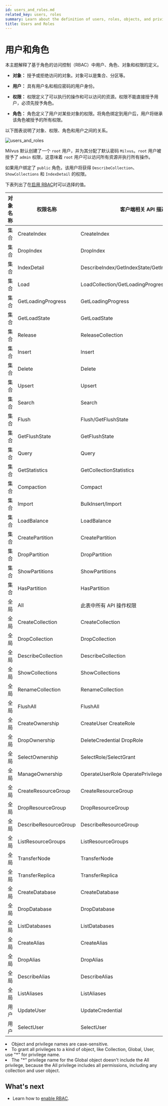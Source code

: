 ```yaml
---
id: users_and_roles.md
related_key: users, roles
summary: Learn about the definition of users, roles, objects, and privileges in role-based access control (RBAC).
title: Users and Roles
---
```


# 用户和角色

本主题解释了基于角色的访问控制（RBAC）中用户、角色、对象和权限的定义。

- **对象：** 授予或拒绝访问的对象。对象可以是集合、分区等。

- **用户：** 具有用户名和相应密码的用户身份。

- **权限：** 权限定义了可以执行的操作和可以访问的资源。权限不能直接授予用户，必须先授予角色。

- **角色：** 角色定义了用户对某些对象的权限。将角色绑定到用户后，用户将继承该角色被授予的所有权限。

以下图表说明了对象、权限、角色和用户之间的关系。

![users_and_roles](/users_and_roles.png "对象、权限、角色和用户之间的关系。")

Milvus 默认创建了一个 `root` 用户，并为其分配了默认密码 `Milvus`。`root` 用户被授予了 `admin` 权限，这意味着 `root` 用户可以访问所有资源并执行所有操作。

如果用户绑定了 `public` 角色，该用户将获得 `DescribeCollection`、`ShowCollections` 和 `IndexDetail` 的权限。

下表列出了在[启用 RBAC](rbac.md)时可以选择的值。

| 对象名称 | 权限名称              | 客户端相关 API 描述                               |
| -------- | --------------------- | ------------------------------------------------- |
| 集合     | CreateIndex           | CreateIndex                                       |
| 集合     | DropIndex             | DropIndex                                         |
| 集合     | IndexDetail           | DescribeIndex/GetIndexState/GetIndexBuildProgress |
| 集合     | Load                  | LoadCollection/GetLoadingProgress/GetLoadState    |
| 集合     | GetLoadingProgress    | GetLoadingProgress                                |
| 集合     | GetLoadState          | GetLoadState                                      |
| 集合     | Release               | ReleaseCollection                                 |
| 集合     | Insert                | Insert                                            |
| 集合     | Delete                | Delete                                            |
| 集合     | Upsert                | Upsert                                            |
| 集合     | Search                | Search                                            |
| 集合     | Flush                 | Flush/GetFlushState                               |
| 集合     | GetFlushState         | GetFlushState                                     |
| 集合     | Query                 | Query                                             |
| 集合     | GetStatistics         | GetCollectionStatistics                           |
| 集合     | Compaction            | Compact                                           |
| 集合     | Import                | BulkInsert/Import                                 |
| 集合     | LoadBalance           | LoadBalance                                       |
| 集合     | CreatePartition       | CreatePartition                                   |
| 集合     | DropPartition         | DropPartition                                     |
| 集合     | ShowPartitions        | ShowPartitions                                    |
| 集合     | HasPartition          | HasPartition                                      |
| 全局     | All                   | 此表中所有 API 操作权限                           |
| 全局     | CreateCollection      | CreateCollection                                  |
| 全局     | DropCollection        | DropCollection                                    |
| 全局     | DescribeCollection    | DescribeCollection                                |
| 全局     | ShowCollections       | ShowCollections                                   |
| 全局     | RenameCollection      | RenameCollection                                  |
| 全局     | FlushAll              | FlushAll                                          |
| 全局     | CreateOwnership       | CreateUser CreateRole                             |
| 全局     | DropOwnership         | DeleteCredential DropRole                         |
| 全局     | SelectOwnership       | SelectRole/SelectGrant                            |
| 全局     | ManageOwnership       | OperateUserRole OperatePrivilege                  |
| 全局     | CreateResourceGroup   | CreateResourceGroup                               |
| 全局     | DropResourceGroup     | DropResourceGroup                                 |
| 全局     | DescribeResourceGroup | DescribeResourceGroup                             |
| 全局     | ListResourceGroups    | ListResourceGroups                                |
| 全局     | TransferNode          | TransferNode                                      |
| 全局     | TransferReplica       | TransferReplica                                   |
| 全局     | CreateDatabase        | CreateDatabase                                    |
| 全局     | DropDatabase          | DropDatabase                                      |
| 全局     | ListDatabases         | ListDatabases                                     |
| 全局     | CreateAlias           | CreateAlias                                       |
| 全局     | DropAlias             | DropAlias                                         |
| 全局     | DescribeAlias         | DescribeAlias                                     |
| 全局     | ListAliases           | ListAliases                                       |
| 用户     | UpdateUser            | UpdateCredential                                  |
| 用户     | SelectUser            | SelectUser                                        |

<div class="alert note">
<li>Object and privilege names are case-sensitive.</li>
<li>To grant all privileges to a kind of object, like Collection, Global, User, use "*" for privilege name. </li>
<li>The "*" privilege name for the Global object doesn't include the All privilege, because the All privilege includes all permissions, including any collection and user object.</li>
</div>

## What's next

- Learn how to [enable RBAC](rbac.md).
